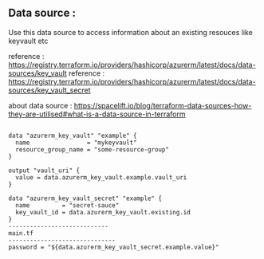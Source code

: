Data source :
---------------------
Use this data source to access information about an existing resouces like keyvault etc

reference : https://registry.terraform.io/providers/hashicorp/azurerm/latest/docs/data-sources/key_vault
reference : https://registry.terraform.io/providers/hashicorp/azurerm/latest/docs/data-sources/key_vault_secret

about data source : https://spacelift.io/blog/terraform-data-sources-how-they-are-utilised#what-is-a-data-source-in-terraform

```hcl

data "azurerm_key_vault" "example" {
  name                = "mykeyvault"
  resource_group_name = "some-resource-group"
}

output "vault_uri" {
  value = data.azurerm_key_vault.example.vault_uri
}

data "azurerm_key_vault_secret" "example" {
  name         = "secret-sauce"
  key_vault_id = data.azurerm_key_vault.existing.id
}
----------------------------
main.tf
------------------------------
password = "${data.azurerm_key_vault_secret.example.value}"
```



